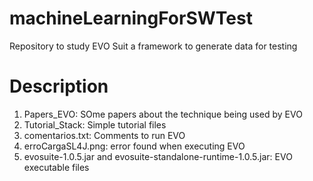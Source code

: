 # machineLearningForSWTest
Repository to study EVO Suit a framework to generate data for testing

# Description

1. Papers_EVO: SOme papers about the technique being used by EVO
2. Tutorial_Stack: Simple tutorial files
3. comentarios.txt: Comments to run EVO
4. erroCargaSL4J.png: error found when executing EVO
5. evosuite-1.0.5.jar and evosuite-standalone-runtime-1.0.5.jar: EVO executable files
